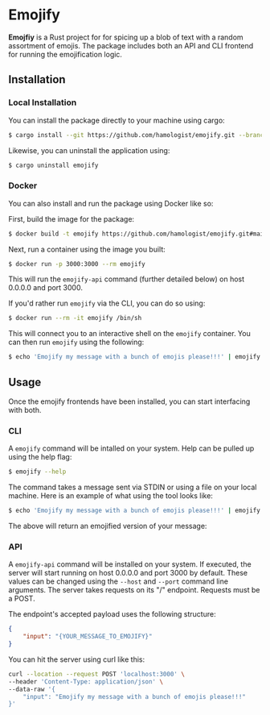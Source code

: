 # Emojify
**Emojfiy** is a Rust project for for spicing up a blob of text with a random assortment of emojis.
The package includes both an API and CLI frontend for running the emojification logic.

## Installation

### Local Installation
You can install the package directly to your machine using cargo:
```bash
$ cargo install --git https://github.com/hamologist/emojify.git --branch main
```

Likewise, you can uninstall the application using:
```bash
$ cargo uninstall emojify
```

### Docker
You can also install and run the package using Docker like so:

First, build the image for the package:
```bash
$ docker build -t emojify https://github.com/hamologist/emojify.git#main
```

Next, run a container using the image you built:
```bash
$ docker run -p 3000:3000 --rm emojify
```
This will run the `emojify-api` command (further detailed below) on host 0.0.0.0 and port 3000.

If you'd rather run `emojify` via the CLI, you can do so using:
```bash
$ docker run --rm -it emojify /bin/sh
```
This will connect you to an interactive shell on the `emojify` container.
You can then run `emojify` using the following:
```bash
$ echo 'Emojify my message with a bunch of emojis please!!!' | emojify
```

## Usage
Once the emojify frontends have been installed, you can start interfacing with both.
### CLI
A `emojify` command will be intalled on your system.
Help can be pulled up using the help flag:
```bash
$ emojify --help
```

The command takes a message sent via STDIN or using a file on your local machine.
Here is an example of what using the tool looks like:
```bash
$ echo 'Emojify my message with a bunch of emojis please!!!' | emojify
```
The above will return an emojified version of your message:

### API
A `emojify-api` command will be installed on your system.
If executed, the server will start running on host 0.0.0.0 and port 3000 by default.
These values can be changed using the `--host` and `--port` command line arguments.
The server takes requests on its "/" endpoint. Requests must be a POST.

The endpoint's accepted payload uses the following structure:
```json
{
    "input": "{YOUR_MESSAGE_TO_EMOJIFY}"
}
```

You can hit the server using curl like this:
```bash
curl --location --request POST 'localhost:3000' \
--header 'Content-Type: application/json' \
--data-raw '{
    "input": "Emojify my message with a bunch of emojis please!!!"
}'
```

